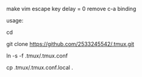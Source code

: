 make vim escape key delay = 0
remove c-a binding

usage:

cd

git clone https://github.com/2533245542/.tmux.git

ln -s -f .tmux/.tmux.conf

cp .tmux/.tmux.conf.local .

